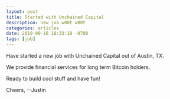 ```yaml
---
layout: post
title: Started with Unchained Capital
description: new job w00t w00t
categories: articles
date: 2019-09-16 18:33:18 -0700
tags: [job]
---
```

Have started a new job with Unchained Capital out of Austin, TX.

We provide financial services for long term Bitcoin holders.

Ready to build cool stuff and have fun!

Cheers, --Justin
